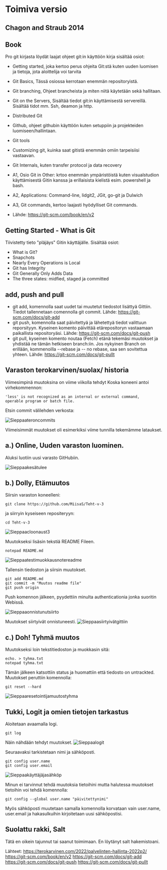 # Toimiva versio
## Chagon and Straub 2014
## Book
Pro git kirjasta löydät laajat ohjeet git:in käyttöön kirja sisältää osiot:
- Getting started, joka kertoo perus ohjeita Git:stä kuten uuden luomisen ja tietoja, jota aloittelija voi tarvita
- Git Basics, Tässä osiossa kerrotaan enemmän repositoryistä.
- Git branching, Ohjeet brancheista ja miten niitä käytetään sekä hallitaan.
- Git on the Servers, Sisältää tiedot git:in käyttämisestä servereillä. Sisältää tidot mm. Ssh, deamon ja http.
- Distributed Git
- Github, ohjeet githubin käyttöön kuten setuppiin ja projekteiden luomiseen/hallintaan.
- Git tools
- Customizing git, kuinka saat gitistä enemmän omiin tarpeisiisi vastaavan.
- Git Internals, kuten transfer protocol ja data recovery
- A1, Osio Git in Other: krtoo enemmän ympäristöistä kuten visualstudion käyttämisestä Gitin kanssa ja erillaisista kielistä esim. powershell ja bash.
- A2, Applications: Command-line, lidgit2, JGit, go-git ja Dulwich
- A3, Git commands, kertoo laajasti hyödylliset Git commands.

- Lähde: https://git-scm.com/book/en/v2
## Getting Started - What is Git

Tiivistetty tieto "pläjäys" Gitin käyttäjälle.
Sisältää osiot: 
- What is Git?
- Snapchots
- Nearly Every Operations is Local
- Git has Integrity
- Git Generally Only Adds Data
- The three states: midfied, staged ja committed

## add, push and pull

- git add, komennolla saat uudet tai muutetut tiedostot lisättyä Gittiin. Tiedot tallennetaan comennolla git commit.
Lähde: https://git-scm.com/docs/git-add
- git push, komennolla saat päivitettyä ja lähetettyä tiedot valittuun reporsityyn. Kyseinen komento päivittää etärepositoryn vastaamaan paikallista repositoryäsi.
Lähde: https://git-scm.com/docs/git-push
- git pull, kyseinen komento noutaa (Fetch) etänä tekemäsi muutokset ja yhdistää ne tämän hetkiseen branch:iin. Jos nykyinen Branch on erillään, kommenoilla --rebase ja -- no rebase, saa 
 sen sovitettua yhteen.
Lähde: https://git-scm.com/docs/git-pullt

## Varaston terokarvinen/suolax/ historia
Viimesimpinä muutoksina on viime viikolla tehdyt 
Koska koneeni antoi virhekommennon:
```
'less' is not recognized as an internal or external command,
operable program or batch file.
```
Etsin commit välilehden verkosta: 

![Sieppaateroncommits](https://github.com/MiisaS/Servers_2024/assets/122888617/0fd52bf7-6993-4475-9276-3ec9385cfddb)

Viimeisimmät muutokset oli esimerkiksi viime tunnilla tekemämme lataukset. 

## a.) Online, Uuden varaston luominen.
Aluksi luotiin uusi varasto GitHubiin. 

![Sieppaakesätulee](https://github.com/MiisaS/Servers_2024/assets/122888617/4f52f612-ca19-4d10-81ac-560d672c8b6a)

## b.) Dolly, Etämuutos 
Siirsin varaston koneelleni:
```
git clone https://github.com/MiisaS/Teht-v-3

```
ja siirryin kyseiseen repositeryyn:

```
cd Teht-v-3
```
![Sieppaacloonaust3](https://github.com/MiisaS/Servers_2024/assets/122888617/bb4f9e89-4a14-4141-92b5-0061a9565ece)

Muutokseksi lisäsin tekstiä README Fileen. 

```
notepad README.md
```
![Sieppaatestimuokkausnotereadme](https://github.com/MiisaS/Servers_2024/assets/122888617/d8e3a95b-66a5-4a26-9bd9-59abb49e86ed)

Tallensin tiedoston ja siirsin muutokset.
```
git add README.md
git commit -m "Muutos readme file"
git push origin

```

Push komennon jälkeen, pyydettiin minulta authenticationia jonka suoritin Webissä.

![Sieppaaonnistunutsiirto](https://github.com/MiisaS/Servers_2024/assets/122888617/377f66ef-192f-4ead-b8d9-46df2b04ffa9)

Muutokset siirtyivät onnistuneesti. 
![Sieppaasiirtyivätgittiin](https://github.com/MiisaS/Servers_2024/assets/122888617/817f197e-4384-459a-b785-46da25b2cc16)

## c.) Doh! Tyhmä muutos
Muutokseksi loin tekstitiedoston ja muokkasin sitä:
```
echo. > tyhma.txt
notepad tyhma.txt

```
Tämän jälkeen katsottiin status ja huomattiin että tiedosto on untrackted. 
Muutokset peruttiin komennolla:
```
git reset --hard
```
![Sieppaaresetointijamuutostyhma](https://github.com/MiisaS/Servers_2024/assets/122888617/c07dba82-7c49-4b84-bc63-0a32dacd7b6b)

## Tukki, Logit ja omien tietojen tarkastus

Aloitetaan avaamalla logi. 

```
git log
```
Näin nähdään tehdyt muutokset.
![Sieppaalogit](https://github.com/MiisaS/Servers_2024/assets/122888617/357012dc-b43a-414d-a5ad-6160ffd4b859)

Seuraavaksi tarkistetaan nimi ja sähköposti. 
```
git config user.name
git config user.email
```
![Sieppaakäyttäjäjasähköp](https://github.com/MiisaS/Servers_2024/assets/122888617/904d0174-38d9-4db3-b6f0-596bda67ed7f)

Minun ei tarvinnut tehdä muutoksia tietoihini mutta halutessa muutokset tietoihin voi tehdä komennolla:

```
git config --global user.name "päivitettynimi"
```
Myös sähköposti muutetaan samalla komennolla korvataan vain user.name, user.email ja hakasulkuihin kirjoitetaan uusi sähköpostisi.

## Suolattu rakki, Salt
Tätä en oikein tajunnut tai saanut toimimaan. En löytänyt salt hakemistoani.

Lähteet: 
https://terokarvinen.com/2022/palvelinten-hallinta-2022p2/
https://git-scm.com/book/en/v2
https://git-scm.com/docs/git-add
https://git-scm.com/docs/git-push
https://git-scm.com/docs/git-pullt

